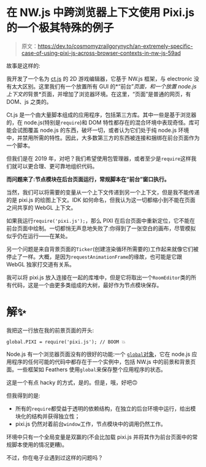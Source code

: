 # 在 NW.js 中跨浏览器上下文使用 Pixi.js 的一个极其特殊的例子

> 原文：<https://dev.to/cosmomyzrailgorynych/an-extremely-specific-case-of-using-pixi-js-across-browser-contexts-in-nw-js-59ad>

故事是这样的:

我开发了一个名为 [ct.js](https://ctjs.rocks/) 的 2D 游戏编辑器，它基于 NW.js 框架，与 electronic 没有太大区别。这里我们有一个放置所有 GUI 的*“前台”*页面，和一个放置 node.js 上下文的*背景*页面，并增加了浏览器环境。在这里，“页面”是普通的网页，有 DOM、js 之类的。

Ct.js 是一个由大量脚本组成的应用程序，包括第三方库。其中一些是基于浏览器的，在 node.js(特别是`require`)和 DOM 特性都存在的混合环境中表现奇怪。库可能会试图覆盖 node.js 的东西，破坏一切，或者认为它们处于纯 node.js 环境中，并禁用所需的特性。因此，大多数第三方的东西被连接和捆绑在前台页面作为一个脚本。

但我们是在 2019 年，对吧？我们希望使用包管理器，或者至少是`require`这样我们就可以更合理、更可靠地组织代码。

**而问题来了:节点模块在后台页面运行，常规脚本在“前台”窗口执行。**

当然，我们可以将需要的变量从一个上下文传递到另一个上下文，但是我不能传递的是 pixi.js 的绘图上下文。IDK 如何命名，但我认为这一切都缩小到不能在页面之间共享的 WebGL 上下文。

如果我运行`require('pixi.js');`，那么 PIXI 在后台页面中重新定位，它不能在前台页面中绘制。一切都悄无声息地失败了:你得到了一张空白的画布，尽管模拟似乎仍在运行——在某处。

另一个问题是来自背景页面的`Ticker`(创建渲染循环所需要的)工作起来就像它们被停止了一样。大概，是因为`requestAnimationFrame`的缘故，也可能是它跟 WebGL 独家打交道有关系。

我可以将 pixi.js 放入连接在一起的库堆中，但是它将取出一个`RoomEditor`类的所有代码，这是一个由更多类组成的大树，最好作为节点模块保存。

# 解✨

我把这一行放在我的前景页面的开头:

```
global.PIXI = require('pixi.js'); // BOOM 💥 
```

Node.js 有一个浏览器页面没有的很好的功能:一个 [`global`对象](https://nodejs.org/api/globals.html#globals_global)，它在 node.js 应用程序的任何可能的代码中都存在于一个实例中，包括 NW.js 中的前景和背景页面。一些框架如 Feathers 使用`global`来保存整个应用程序的状态。

这是一个有点 hacky 的方式，是的。但是，哦，好吧🙃

但我得到的是:

*   所有的`require`都受益于透明的依赖结构，在独立的后台环境中运行，给出模块化的结构并获得独立性；
*   pixi.js 仍然对着前台`window`工作，节点模块中的调用仍然工作。

环境中只有一个全局变量是双赢的(不会比加载 pixi.js 并将其作为前台页面中的常规脚本使用的情况更糟)。

不过，你在电子业遇到过这样的问题吗？